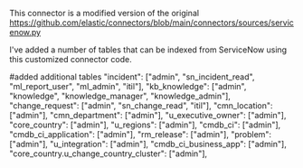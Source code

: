 This connector is a modified version of the original https://github.com/elastic/connectors/blob/main/connectors/sources/servicenow.py

I've added a number of tables that can be indexed from ServiceNow using this customized connector code. 

#added additional tables
    "incident": ["admin", "sn_incident_read", "ml_report_user", "ml_admin", "itil"],
    "kb_knowledge": ["admin", "knowledge", "knowledge_manager", "knowledge_admin"],
    "change_request": ["admin", "sn_change_read", "itil"],
    "cmn_location": ["admin"],
    "cmn_department": ["admin"],
    "u_executive_owner": ["admin"],
    "core_country": ["admin"],
    "u_regions": ["admin"],
    "cmdb_ci": ["admin"],
    "cmdb_ci_application": ["admin"],
    "rm_release": ["admin"],
    "problem": ["admin"],
    "u_integration": ["admin"],
    "cmdb_ci_business_app": ["admin"],
    "core_country.u_change_country_cluster": ["admin"],

    
